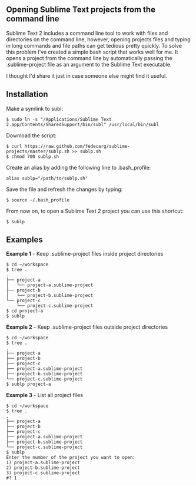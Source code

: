 ## Opening Sublime Text projects from the command line

Sublime Text 2 includes a command line tool to work with files and directories on the command line, however, opening projects files and typing in long commands and file paths can get tedious pretty quickly. To solve this problem I've created a simple bash script that works well for me. It opens a project from the command line by automatically passing the .sublime-project file as an argument to the Sublime Text executable. 

I thought I'd share it just in case someone else might find it useful.

## Installation

Make a symlink to subl:

    $ sudo ln -s "/Applications/Sublime Text 2.app/Contents/SharedSupport/bin/subl" /usr/local/bin/subl
    
Download the script:

    $ curl https://raw.github.com/fedecarg/sublime-projects/master/sublp.sh >> sublp.sh
    $ chmod 700 sublp.sh

Create an alias by adding the following line to .bash_profile:

    alias sublp="/path/to/sublp.sh"
        
Save the file and refresh the changes by typing:

    $ source ~/.bash_profile

From now on, to open a Sublime Text 2 project you can use this shortcut:

    $ sublp
    
## Examples

**Example 1** - Keep .sublime-project files inside project directories

    $ cd ~/workspace
    $ tree .
    .
    ├── project-a
    │   └── project-a.sublime-project
    ├── project-b
    │   └── project-b.sublime-project
    └── project-c
        └── project-c.sublime-project
    $ cd project-a
    $ sublp

**Example 2** - Keep .sublime-project files outside project directories

    $ cd ~/workspace
    $ tree .
    .
    ├── project-a
    ├── project-b
    ├── project-c
    ├── project-a.sublime-project
    ├── project-b.sublime-project
    └── project-c.sublime-project
    $ sublp project-a
    
**Example 3** - List all project files

    $ cd ~/workspace
    $ tree .
    .
    ├── project-a
    ├── project-b
    ├── project-c
    ├── project-a.sublime-project
    ├── project-b.sublime-project
    └── project-c.sublime-project
    $ sublp
    Enter the number of the project you want to open:
    1) project-a.sublime-project  
    2) project-b.sublime-project
    3) project-c.sublime-project
    #? 1


